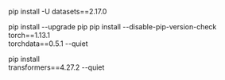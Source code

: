 pip install -U datasets==2.17.0

pip install --upgrade pip
pip install --disable-pip-version-check \
 torch==1.13.1 \
 torchdata==0.5.1 --quiet

pip install \
 transformers==4.27.2 --quiet
